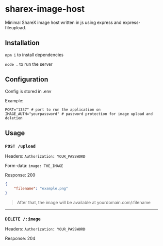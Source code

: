 # sharex-image-host
Minimal ShareX image host written in js using express and express-fileupload.

## Installation
`npm i` to install dependencies

`node .` to run the server

## Configuration
Config is stored in .env

Example:

```env
PORT="1337" # port to run the application on
IMAGE_AUTH="yourpassword" # password protection for image upload and deletion
```

## Usage
### `POST /upload`
Headers: `Authorization: YOUR_PASSWORD`

Form-data: `image: THE_IMAGE`


Response: 200
```json
{
	"filename": "example.png"
}
```

> After that, the image will be available at yourdomain.com/:filename

---

### `DELETE /:image`
Headers: `Authorization: YOUR_PASSWORD`

Response: 204
